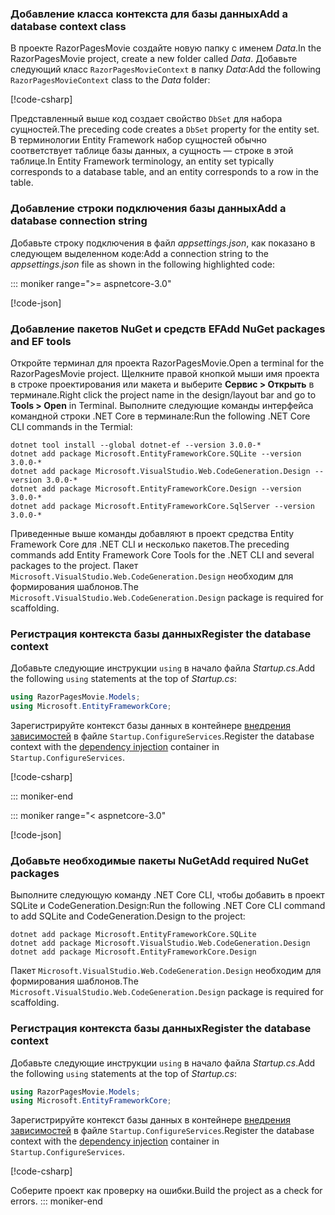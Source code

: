 <a name="dc"></a>

### <a name="add-a-database-context-class"></a><span data-ttu-id="a7a61-101">Добавление класса контекста для базы данных</span><span class="sxs-lookup"><span data-stu-id="a7a61-101">Add a database context class</span></span>

<span data-ttu-id="a7a61-102">В проекте RazorPagesMovie создайте новую папку с именем *Data*.</span><span class="sxs-lookup"><span data-stu-id="a7a61-102">In the RazorPagesMovie project, create a new folder called *Data*.</span></span> <span data-ttu-id="a7a61-103">Добавьте следующий класс `RazorPagesMovieContext` в папку *Data*:</span><span class="sxs-lookup"><span data-stu-id="a7a61-103">Add the following `RazorPagesMovieContext` class to the *Data* folder:</span></span>

[!code-csharp[](~/tutorials/razor-pages/razor-pages-start/sample/RazorPagesMovie22/Data/RazorPagesMovieContext.cs)]

<span data-ttu-id="a7a61-104">Представленный выше код создает свойство `DbSet` для набора сущностей.</span><span class="sxs-lookup"><span data-stu-id="a7a61-104">The preceding code creates a `DbSet` property for the entity set.</span></span> <span data-ttu-id="a7a61-105">В терминологии Entity Framework набор сущностей обычно соответствует таблице базы данных, а сущность — строке в этой таблице.</span><span class="sxs-lookup"><span data-stu-id="a7a61-105">In Entity Framework terminology, an entity set typically corresponds to a database table, and an entity corresponds to a row in the table.</span></span>

<a name="cs"></a>

### <a name="add-a-database-connection-string"></a><span data-ttu-id="a7a61-106">Добавление строки подключения базы данных</span><span class="sxs-lookup"><span data-stu-id="a7a61-106">Add a database connection string</span></span>

<span data-ttu-id="a7a61-107">Добавьте строку подключения в файл *appsettings.json*, как показано в следующем выделенном коде:</span><span class="sxs-lookup"><span data-stu-id="a7a61-107">Add a connection string to the *appsettings.json* file as shown in the following highlighted code:</span></span>

::: moniker range=">= aspnetcore-3.0"

[!code-json[](~/tutorials/razor-pages/razor-pages-start/sample/RazorPagesMovie30/appsettings_SQLite.json?highlight=10-12)]

### <a name="add-nuget-packages-and-ef-tools"></a><span data-ttu-id="a7a61-108">Добавление пакетов NuGet и средств EF</span><span class="sxs-lookup"><span data-stu-id="a7a61-108">Add NuGet packages and EF tools</span></span>

<span data-ttu-id="a7a61-109">Откройте терминал для проекта RazorPagesMovie.</span><span class="sxs-lookup"><span data-stu-id="a7a61-109">Open a terminal for the RazorPagesMovie project.</span></span>  <span data-ttu-id="a7a61-110">Щелкните правой кнопкой мыши имя проекта в строке проектирования или макета и выберите **Сервис > Открыть** в терминале.</span><span class="sxs-lookup"><span data-stu-id="a7a61-110">Right click the project name in the design/layout bar and go to **Tools > Open** in Terminal.</span></span> <span data-ttu-id="a7a61-111">Выполните следующие команды интерфейса командной строки .NET Core в терминале:</span><span class="sxs-lookup"><span data-stu-id="a7a61-111">Run the following .NET Core CLI commands in the Termial:</span></span>

```dotnetcli
dotnet tool install --global dotnet-ef --version 3.0.0-*
dotnet add package Microsoft.EntityFrameworkCore.SQLite --version 3.0.0-*
dotnet add package Microsoft.VisualStudio.Web.CodeGeneration.Design --version 3.0.0-*
dotnet add package Microsoft.EntityFrameworkCore.Design --version 3.0.0-*
dotnet add package Microsoft.EntityFrameworkCore.SqlServer --version 3.0.0-*
```

<span data-ttu-id="a7a61-112">Приведенные выше команды добавляют в проект средства Entity Framework Core для .NET CLI и несколько пакетов.</span><span class="sxs-lookup"><span data-stu-id="a7a61-112">The preceding commands add Entity Framework Core Tools for the .NET CLI and several packages to the project.</span></span> <span data-ttu-id="a7a61-113">Пакет `Microsoft.VisualStudio.Web.CodeGeneration.Design` необходим для формирования шаблонов.</span><span class="sxs-lookup"><span data-stu-id="a7a61-113">The `Microsoft.VisualStudio.Web.CodeGeneration.Design` package is required for scaffolding.</span></span>

<a name="reg"></a>

### <a name="register-the-database-context"></a><span data-ttu-id="a7a61-114">Регистрация контекста базы данных</span><span class="sxs-lookup"><span data-stu-id="a7a61-114">Register the database context</span></span>

<span data-ttu-id="a7a61-115">Добавьте следующие инструкции `using` в начало файла *Startup.cs*.</span><span class="sxs-lookup"><span data-stu-id="a7a61-115">Add the following `using` statements at the top of *Startup.cs*:</span></span>

```csharp
using RazorPagesMovie.Models;
using Microsoft.EntityFrameworkCore;
```

<span data-ttu-id="a7a61-116">Зарегистрируйте контекст базы данных в контейнере [внедрения зависимостей](xref:fundamentals/dependency-injection) в файле `Startup.ConfigureServices`.</span><span class="sxs-lookup"><span data-stu-id="a7a61-116">Register the database context with the [dependency injection](xref:fundamentals/dependency-injection) container in `Startup.ConfigureServices`.</span></span>

[!code-csharp[](~/tutorials/razor-pages/razor-pages-start/sample/RazorPagesMovie30/Startup.cs?name=snippet_UseSqlite&highlight=11-12)]

::: moniker-end

::: moniker range="< aspnetcore-3.0"

[!code-json[](~/tutorials/razor-pages/razor-pages-start/sample/RazorPagesMovie/appsettings_SQLite.json?highlight=8-9)]

### <a name="add-required-nuget-packages"></a><span data-ttu-id="a7a61-117">Добавьте необходимые пакеты NuGet</span><span class="sxs-lookup"><span data-stu-id="a7a61-117">Add required NuGet packages</span></span>

<span data-ttu-id="a7a61-118">Выполните следующую команду .NET Core CLI, чтобы добавить в проект SQLite и CodeGeneration.Design:</span><span class="sxs-lookup"><span data-stu-id="a7a61-118">Run the following .NET Core CLI command to add SQLite and CodeGeneration.Design  to the project:</span></span>

```dotnetcli
dotnet add package Microsoft.EntityFrameworkCore.SQLite
dotnet add package Microsoft.VisualStudio.Web.CodeGeneration.Design
dotnet add package Microsoft.EntityFrameworkCore.Design
```

<span data-ttu-id="a7a61-119">Пакет `Microsoft.VisualStudio.Web.CodeGeneration.Design` необходим для формирования шаблонов.</span><span class="sxs-lookup"><span data-stu-id="a7a61-119">The `Microsoft.VisualStudio.Web.CodeGeneration.Design` package is required for scaffolding.</span></span>

<a name="reg"></a>

### <a name="register-the-database-context"></a><span data-ttu-id="a7a61-120">Регистрация контекста базы данных</span><span class="sxs-lookup"><span data-stu-id="a7a61-120">Register the database context</span></span>

<span data-ttu-id="a7a61-121">Добавьте следующие инструкции `using` в начало файла *Startup.cs*.</span><span class="sxs-lookup"><span data-stu-id="a7a61-121">Add the following `using` statements at the top of *Startup.cs*:</span></span>

```csharp
using RazorPagesMovie.Models;
using Microsoft.EntityFrameworkCore;
```

<span data-ttu-id="a7a61-122">Зарегистрируйте контекст базы данных в контейнере [внедрения зависимостей](xref:fundamentals/dependency-injection) в файле `Startup.ConfigureServices`.</span><span class="sxs-lookup"><span data-stu-id="a7a61-122">Register the database context with the [dependency injection](xref:fundamentals/dependency-injection) container in `Startup.ConfigureServices`.</span></span>

[!code-csharp[](~/tutorials/razor-pages/razor-pages-start/sample/RazorPagesMovie22/Startup.cs?name=snippet_UseSqlite&highlight=11-12)]

<span data-ttu-id="a7a61-123">Соберите проект как проверку на ошибки.</span><span class="sxs-lookup"><span data-stu-id="a7a61-123">Build the project as a check for errors.</span></span>
::: moniker-end
